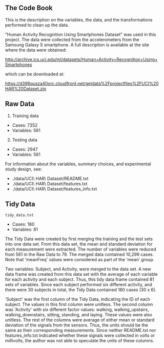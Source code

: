 The Code Book
----------------
This is the description on the variables, the data, and the transformations performed to clean up the data.  

"Human Activity Recognition Using Smartphones Dataset" was used in this project.  The data were collected from the accelerometers from the Samsung Galaxy S smartphone. A full description is available at the site where the data were obtained:

<url>http://archive.ics.uci.edu/ml/datasets/Human+Activity+Recognition+Using+Smartphones</url>

which can be downloaded at:

<url>https://d396qusza40orc.cloudfront.net/getdata%2Fprojectfiles%2FUCI%20HAR%20Dataset.zip</url>


Raw Data
----------------
1. Training data  
  * Cases: 7352
  * Variables: 561

2. Testing data
  * Cases: 2947
  * Variables: 561

For information about the variables, summary choices, and experimental study design, see:
  * ./data/UCI\ HAR\ Dataset/README.txt
  * ./data/UCI\ HAR\ Dataset/features.txt
  * ./data/UCI\ HAR\ Dataset/features_info.txt


Tidy Data
----------------
`tidy_data.txt`
  * Cases: 180
  * Variables: 81

The Tidy Data were created by first merging the training and the test sets into one data set.  From this data set, the mean and standard deviation for each measurement were extracted.  The number of variables were reduced from 561 in the Raw Data to 79.  The merged data contained 10,299 cases.  Note that 'meanFreq' values were considered as part of the 'mean' group.  

Two variables: Subject, and Activity, were merged to the data set.  A new data frame was created from this data set with the average of each variable for each activity and each subject.  Thus, this tidy data frame contained 81 sets of variables.  Since each subject performed six different activity, and there were 30 subjects in total, the Tidy Data contained 180 cases (30 x 6).

'Subject' was the first column of the Tidy Data, indicating the ID of each subject.  The values in this first column were unitless. The second column was 'Activity' with six different factor values: walking, walking_upstairs, walking_downstairs, sitting, standing, and laying.  These values were also unitless.  The rest of the columns were average of either mean or standard deviation of the signals from the sensors.  Thus, the units should be the same as their corresponding measurements.  Since neither README.txt nor features_info.txt indicated whether these signals were collected in volts or millivolts, the author was not able to speculate the units of these columns.


